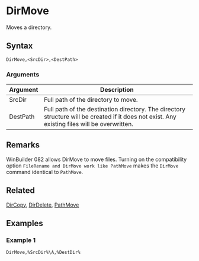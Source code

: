 # DirMove

Moves a directory.

## Syntax

```pebakery
DirMove,<SrcDir>,<DestPath>
```

### Arguments

| Argument | Description |
| --- | --- |
| SrcDir | Full path of the directory to move. |
| DestPath | Full path of the destination directory. The directory structure will be created if it does not exist. Any existing files will be overwritten. |

## Remarks

WinBuilder 082 allows DirMove to move files. Turning on the compatibility option `FileRename and DirMove work like PathMove` makes the `DirMove` command identical to `PathMove`.

## Related

[DirCopy](./DirCopy), [DirDelete](./DirDelete), [PathMove](./PathMove.md)

## Examples

### Example 1

```pebakery
DirMove,%SrcDir%\A,%DestDir%
```
